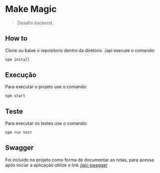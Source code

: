 # Make Magic
> Desafio backend .

## How to
Clone ou baixe o repositorio dentro da diretório ./api execute o comando:
```sh
npm install
```

## Execução
Para executar o projeto use o comando:
```sh
npm start
```

## Teste
Para executar os testes use o comando:
```sh
npm run test
```

## Swagger
Foi incluido no projeto como forma de documentar as rotas, para acessa após iniciar a aplicação utilize o link [/api-swagger](http://localhost:3000/api-swagger) 